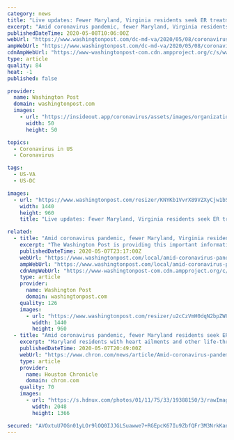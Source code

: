 ```yaml
---
category: news
title: "Live updates: Fewer Maryland, Virginia residents seek ER treatment during pandemic"
excerpt: "Amid coronavirus pandemic, fewer Maryland, Virginia residents seek ER treatment Here are some of the most significant recent developments as the region responds to the pandemic of the novel coronavirus,"
publishedDateTime: 2020-05-08T10:06:00Z
webUrl: "https://www.washingtonpost.com/dc-md-va/2020/05/08/coronavirus-dc-maryland-virginia-live-updates/"
ampWebUrl: "https://www.washingtonpost.com/dc-md-va/2020/05/08/coronavirus-dc-maryland-virginia-live-updates/?outputType=amp"
cdnAmpWebUrl: "https://www-washingtonpost-com.cdn.ampproject.org/c/s/www.washingtonpost.com/dc-md-va/2020/05/08/coronavirus-dc-maryland-virginia-live-updates/?outputType=amp"
type: article
quality: 84
heat: -1
published: false

provider:
  name: Washington Post
  domain: washingtonpost.com
  images:
    - url: "https://insideout.app/coronavirus/assets/images/organizations/washingtonpost.com-50x50.jpg"
      width: 50
      height: 50

topics:
  - Coronavirus in US
  - Coronavirus

tags:
  - US-VA
  - US-DC

images:
  - url: "https://www.washingtonpost.com/resizer/KNYKb1VvrX89VZXyCjw1bSpmu3k=/1440x0/smart/arc-anglerfish-washpost-prod-washpost.s3.amazonaws.com/public/Z7T7YCUQXII6VEZCUKPHL374SM.jpg"
    width: 1440
    height: 960
    title: "Live updates: Fewer Maryland, Virginia residents seek ER treatment during pandemic"

related:
  - title: "Amid coronavirus pandemic, fewer Maryland, Virginia residents seek ER treatment"
    excerpt: "The Washington Post is providing this important information about the coronavirus for free. For more free coverage of the coronavirus pandemic, sign up for our daily Coronavirus Updates newsletter where all stories are free to read."
    publishedDateTime: 2020-05-07T23:17:00Z
    webUrl: "https://www.washingtonpost.com/local/amid-coronavirus-pandemic-fewer-maryland-residents-seek-er-treatment/2020/05/07/acc42a20-9068-11ea-9e23-6914ee410a5f_story.html"
    ampWebUrl: "https://www.washingtonpost.com/local/amid-coronavirus-pandemic-fewer-maryland-residents-seek-er-treatment/2020/05/07/acc42a20-9068-11ea-9e23-6914ee410a5f_story.html?outputType=amp"
    cdnAmpWebUrl: "https://www-washingtonpost-com.cdn.ampproject.org/c/s/www.washingtonpost.com/local/amid-coronavirus-pandemic-fewer-maryland-residents-seek-er-treatment/2020/05/07/acc42a20-9068-11ea-9e23-6914ee410a5f_story.html?outputType=amp"
    type: article
    provider:
      name: Washington Post
      domain: washingtonpost.com
    quality: 126
    images:
      - url: "https://www.washingtonpost.com/resizer/u2cCzVmH0dqN2bpZW8A7bZ9yLUg=/1440x0/smart/arc-anglerfish-washpost-prod-washpost.s3.amazonaws.com/public/JNXIRXUQR4I6VEZCUKPHL374SM.jpg"
        width: 1440
        height: 960
  - title: "Amid coronavirus pandemic, fewer Maryland residents seek ER treatment"
    excerpt: "Maryland residents with heart ailments and other life-threatening conditions are increasingly avoiding hospital emergency rooms, an extra layer of concern during the covid-19 crisis that is also happening elsewhere in the country."
    publishedDateTime: 2020-05-07T20:49:00Z
    webUrl: "https://www.chron.com/news/article/Amid-coronavirus-pandemic-fewer-Maryland-15254747.php"
    type: article
    provider:
      name: Houston Chronicle
      domain: chron.com
    quality: 70
    images:
      - url: "https://s.hdnux.com/photos/01/11/75/33/19388150/3/rawImage.jpg"
        width: 2048
        height: 1366

secured: "AVOxtuU7OGn01yLOr9lOQ0IJJGLSuawwe7+RGEpcK67Iu9ZbfQFr3M3NrkKanemwkyBckn5qzLe+XfdwQh8fYv1vkDIoWE3DKKPUE8OiaElGvtPjoD6Xh/UMT4X835zX8nxM6IMCCwtM3eUQ5L1tdCqrw7wOVBtQtsKELrIgwo3xorGbrV5T8iLBegr3+o6eptBTov4I+Fr+hhIGepw76kb6H3GgeIN8EJcqb9btm3oSp3oZBIfV0vxdNzyduziIiB8XZVI57kBvjtaFPq5FhmOCz1DpzJxHLxozza1qk4zo0vAx/jkBue42KLqjtlx9Q/QItWhAaWsGLic4vIX/cvEAOjPvOa07aM00B3ubK1hRMf4+tJpxGN+5l3NCJQj1Lpe5jVwgSsoXYpBsKXvP4sOK94J4Ul18aV8dhwWW6P3oVEsUXSTPdmmhkgnZGMc6ce2TeTw4OmnQL+Z94yIAPM5r4d1dZn7rvD2pD3yvEZ4=;CUMXweWPOXe73p08SY/67w=="
---
```


